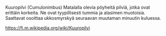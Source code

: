 Kuuropilvi (Cumulonimbus)
Matalalla olevia pöyheitä pilviä, jotka ovat erittäin korkeita. Ne ovat tyypillisesti tummia ja alasimen muotoisia. Saattavat osoittaa ukkosmyrskyä seuraavan muutaman minuutin kuluessa.

https://fi.m.wikipedia.org/wiki/Kuuropilvi
